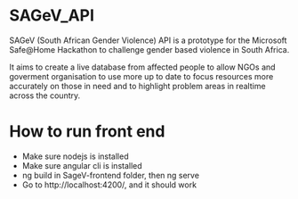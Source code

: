 # SAGeV_API

SAGeV (South African Gender Violence) API is a prototype for the Microsoft Safe@Home Hackathon to challenge gender based violence in South Africa. 

It aims to create a live database from affected people to allow NGOs and goverment organisation to use more up to date to focus resources more accurately on those in need and to highlight problem areas in realtime across the country.

# How to run front end
* Make sure nodejs is installed
* Make sure angular cli is installed
* ng build in SageV-frontend folder, then ng serve
* Go to http://localhost:4200/, and it should work




